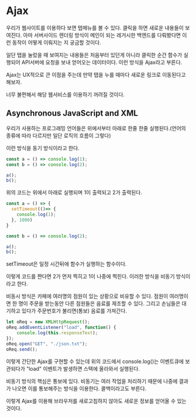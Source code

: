 # Ajax

우리가 웹사이트를 이용하다 보면 탭메뉴를 볼 수 있다. 클릭을 하면 새로운 내용들이 보여진다. 아마 서버사이드 렌더링 방식이 메인이 되는 레거시한 백엔드를 다뤄봤다면 이런 동작이 어떻게 이뤄지는 지 궁금할 것이다.

일단 탭을 눌렀을 때 보여지는 내용들은 처음부터 있던게 아니라 클릭한 순간 함수가 실행되어 API서버에 요청을 보내 얻어오는 데이터이다. 이런 방식을 Ajax라고 부른다.

Ajax는 UX적으로 큰 이점을 주는데 만약 탭을 누를 때마다 새로운 링크로 이동된다고 해보자.

너무 불편해서 해당 웹서비스를 이용하기 꺼려질 것이다.

## Asynchronous JavaScript and XML

우리가 사용하는 프로그래밍 언어들은 위에서부터 아래로 한줄 한줄 실행된다.(언어의 종류에 따라 다르지만 일단 로직의 흐름이 그렇다)

이런 방식을 동기 방식이라고 한다.

```javascript
const a = () => console.log(1);
const b = () => console.log(2);

a();
b();
```

위의 코드는 위에서 아래로 실행되며 1이 출력되고 2가 출력된다.

```javascript
const a = () => {
  setTimeout(()=> {
    console.log(1);
  }, 1000)
}

const b = () => console.log(2);

a();
b();
```
setTimeout은 일정 시간뒤에 함수가 실행하는 함수이다.

이렇게 코드를 짠다면 2가 먼저 찍히고 1이 나중에 찍힌다.
이러한 방식을 비동기 방식이라고 한다.

비동시 방식은 카페에 여러명의 점원이 있는 상황으로 비유할 수 있다. 점원이 여러명이면 한 명이 주문을 받는동안 다른 점원들은 음료를 제조할 수 있다. 그리고 손님들은 대기하고 있다가 주문번호가 불리면(통보) 음료를 가져간다.

```javascript
let oReq = new XMLHttpRequest();
oReq.addEventListener("load", function() {
    console.log(this.responseText);
});
oReq.open("GET", "./json.txt");
oReq.send();
```
이렇게 간단한 Ajax를 구현할 수 있는데 위의 코드에서 console.log()는 이벤트큐에 보관되다가 "load" 이벤트가 발생하면 스택에 올라와서 실행된다.

비동기 방식의 핵심은 통보에 있다. 비동기는 여러 작업을 처리하기 때문에 나중에 결과가 나오면 이를 통보해주는 방식을 이용한다. 콜백이라고도 부른다.

이렇게 Ajax를 이용해 브라우저를 새로고침하지 않아도 새로운 정보를 얻어올 수 있는 것이다.
